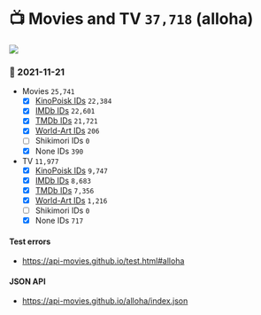 # :tv: Movies and TV `37,718` (alloha)

<a href="https://API-Movies.github.io"><img src="https://API-Movies.github.io/banner.png?cache"></a>

### :date: 2021-11-21
- Movies `25,741`
  - [x] <a href="https://API-Movies.github.io/alloha/movie_kinopoisk_ids.json">KinoPoisk IDs</a> `22,384`
  - [x] <a href="https://API-Movies.github.io/alloha/movie_imdb_ids.json">IMDb IDs</a> `22,601`
  - [x] <a href="https://API-Movies.github.io/alloha/movie_tmdb_ids.json">TMDb IDs</a> `21,721`
  - [x] <a href="https://API-Movies.github.io/alloha/movie_world_art_ids.json">World-Art IDs</a> `206`
  - [ ] Shikimori IDs `0`
  - [x] None IDs `390`
- TV `11,977`
  - [x] <a href="https://API-Movies.github.io/alloha/tv_kinopoisk_ids.json">KinoPoisk IDs</a> `9,747`
  - [x] <a href="https://API-Movies.github.io/alloha/tv_imdb_ids.json">IMDb IDs</a> `8,683`
  - [x] <a href="https://API-Movies.github.io/alloha/tv_tmdb_ids.json">TMDb IDs</a> `7,356`
  - [x] <a href="https://API-Movies.github.io/alloha/tv_world_art_ids.json">World-Art IDs</a> `1,216`
  - [ ] Shikimori IDs `0`
  - [x] None IDs `717`
#### Test errors
- <a href='https://api-movies.github.io/test.html#alloha'>https://api-movies.github.io/test.html#alloha</a>
#### JSON API
- <a href='https://api-movies.github.io/alloha/index.json'>https://api-movies.github.io/alloha/index.json</a>
